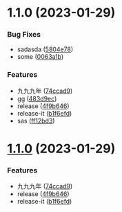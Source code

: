 

# 1.1.0 (2023-01-29)


### Bug Fixes

* sadasda ([5804e78](https://github.com/zym2525/testapp/commit/5804e78c9396dab0bdfd25e408ed931f19095b61))
* some ([0063a1b](https://github.com/zym2525/testapp/commit/0063a1b1f3feb5ab418d21212135bd1de0bc0709))


### Features

* 九九九年 ([74ccad9](https://github.com/zym2525/testapp/commit/74ccad9beaa62d78e9157fc0194c6358f08937ba))
* gg ([483d9ec](https://github.com/zym2525/testapp/commit/483d9ecaa4463b1e0571fcb00fea92aa30b5dfce))
* release ([4f9b646](https://github.com/zym2525/testapp/commit/4f9b646bcbb6827a2c36d219df9e7f897585e47b))
* release-it ([b1f6efd](https://github.com/zym2525/testapp/commit/b1f6efdfa82c592a4e585acd8a93ef1e2d0ad3f2))
* sas ([ff12bd3](https://github.com/zym2525/testapp/commit/ff12bd35dcfcd18871aff83c51c6cc038270ef70))

# [1.1.0](https://github.com/zym2525/testapp/compare/release-1.0.1...1.1.0) (2023-01-29)


### Features

* 九九九年 ([74ccad9](https://github.com/zym2525/testapp/commit/74ccad9beaa62d78e9157fc0194c6358f08937ba))
* release ([4f9b646](https://github.com/zym2525/testapp/commit/4f9b646bcbb6827a2c36d219df9e7f897585e47b))
* release-it ([b1f6efd](https://github.com/zym2525/testapp/commit/b1f6efdfa82c592a4e585acd8a93ef1e2d0ad3f2))